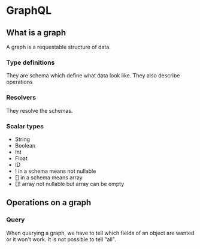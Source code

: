 # GraphQL

## What is a graph
A graph is a requestable structure of data.

### Type definitions
They are schema which define what data look like. They also describe operations

### Resolvers
They resolve the schemas.

### Scalar types
* String
* Boolean
* Int
* Float
* ID
* ! in a schema means not nullable
* [] in a schema means array
* []! array not nullable but array can be empty

## Operations on a graph

### Query
When querying a graph, we have to tell which fields of an object are wanted or it won't work. It is not possible to tell "all".

